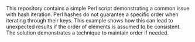 This repository contains a simple Perl script demonstrating a common issue with hash iteration. Perl hashes do not guarantee a specific order when iterating through their keys. This example shows how this can lead to unexpected results if the order of elements is assumed to be consistent.  The solution demonstrates a technique to maintain order if needed.
